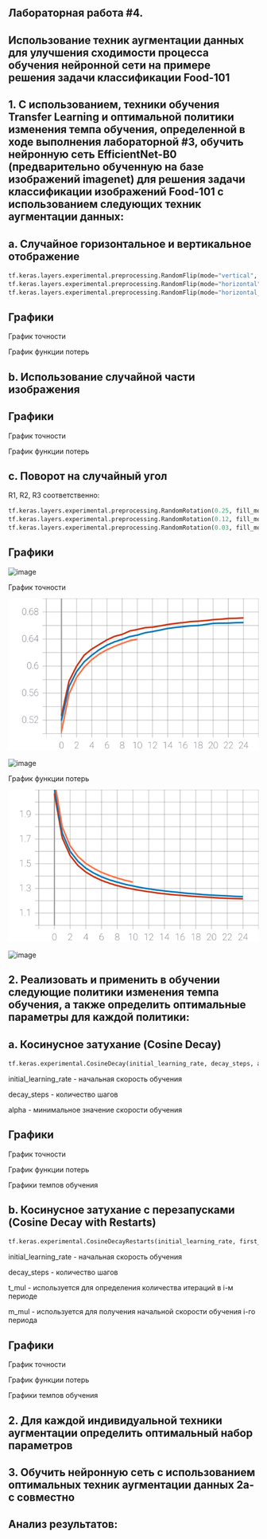 ## Лабораторная работа #4.
##         Использование техник аугментации данных для улучшения сходимости процесса обучения нейронной сети на примере решения задачи классификации Food-101


## 1. С использованием, техники обучения Transfer Learning и оптимальной политики изменения темпа обучения, определенной в ходе выполнения лабораторной #3, обучить нейронную сеть EfficientNet-B0 (предварительно обученную на базе изображений imagenet) для решения задачи классификации изображений Food-101 с использованием следующих техник аугментации данных:
## a. Случайное горизонтальное и вертикальное отображение 

```python
tf.keras.layers.experimental.preprocessing.RandomFlip(mode="vertical", seed=None, name=None)
tf.keras.layers.experimental.preprocessing.RandomFlip(mode="horizontal", seed=None, name=None)
tf.keras.layers.experimental.preprocessing.RandomFlip(mode="horizontal_and_vertical", seed=None, name=None)
```

## Графики


График точности



График функции потерь


## b. Использование случайной части изображения 
## Графики


График точности



График функции потерь


## c. Поворот на случайный угол 
 R1, R2, R3 соответственно:
```python
tf.keras.layers.experimental.preprocessing.RandomRotation(0.25, fill_mode='reflect', interpolation='bilinear', seed=None, name=None, fill_value=0.0)
tf.keras.layers.experimental.preprocessing.RandomRotation(0.12, fill_mode='reflect', interpolation='bilinear', seed=None, name=None, fill_value=0.0)
tf.keras.layers.experimental.preprocessing.RandomRotation(0.03, fill_mode='reflect', interpolation='bilinear', seed=None, name=None, fill_value=0.0)
```

## Графики
![image](https://user-images.githubusercontent.com/81873177/117006002-8f39f200-acf0-11eb-8a05-89075ea37611.png)


График точности

![SVG example](./grafs/epoch_categorical_accuracyR.svg)

![image](https://user-images.githubusercontent.com/81873177/117007038-d4125880-acf1-11eb-98ff-6795a92fcb7d.png)


График функции потерь

![SVG example](./grafs/epoch_lossR.svg)

![image](https://user-images.githubusercontent.com/81873177/117007074-dffe1a80-acf1-11eb-926e-f27c5cfe1ab1.png)


## 2. Реализовать и применить в обучении следующие политики изменения темпа обучения, а также определить оптимальные параметры для каждой политики:
## a. Косинусное затухание (Cosine Decay) 

```python
tf.keras.experimental.CosineDecay(initial_learning_rate, decay_steps, alpha=0.0)
```
initial_learning_rate	- начальная скорость обучения

decay_steps	- количество шагов

alpha -	минимальное значение скорости обучения

## Графики


График точности



График функции потерь



Графики темпов обучения 



## b. Косинусное затухание с перезапусками (Cosine Decay with Restarts) 
```python
tf.keras.experimental.CosineDecayRestarts(initial_learning_rate, first_decay_steps, t_mul=2.0, m_mul=1.0)
```
initial_learning_rate	- начальная скорость обучения

decay_steps	- количество шагов

t_mul	- используется для определения количества итераций в i-м периоде

m_mul	- используется для получения начальной скорости обучения i-го периода

## Графики


График точности

График функции потерь


Графики темпов обучения 

## 2. Для каждой индивидуальной техники аугментации определить оптимальный набор параметров


## 3. Обучить нейронную сеть с использованием оптимальных техник аугментации данных 2a-с совместно

## Анализ результатов:

